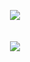 <p align="center">
  <a href="https://synqat.dev/api/show-love">
    <img src="https://synqat.dev/api/dynamic-profile-banner?id=286166184402092042" />
  </a>
  <br />
  <br />
  <br />
  <a href="https://discord.gatchi.gg" target="_blank"> 
    <img src="https://discord.c99.nl/widget/theme-4/286166184402092042.png" />
  </a>
</p>